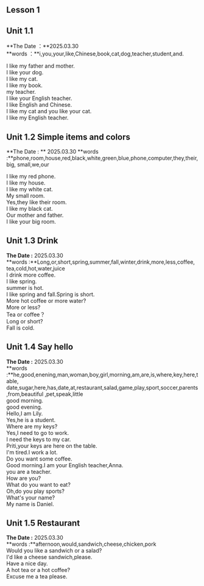 ## Lesson 1

## Unit 1.1
**The Date ：**2025.03.30  
**words ：**i,you,your,like,Chinese,book,cat,dog,teacher,student,and.  

I like my father and mother.  
I like your dog.  
I like my cat.  
I like my book.  
my teacher.  
I like your English teacher.  
I like English and Chinese.  
I like my cat and you like your cat.  
I like my English teacher.  

## Unit 1.2 Simple items and colors
**The Date : ** 2025.03.30
**words :**phone,room,house,red,black,white,green,blue,phone,computer,they,their, big, small,we,our  

I like my red phone.  
I like my house.  
I like my white cat.  
My small room.  
Yes,they like their room.  
I like my black cat.  
Our mother and father.  
I like your big room.  

## Unit 1.3 Drink
**The Date :** 2025.03.30  
**words :**Long,or,short,spring,summer,fall,winter,drink,more,less,coffee, tea,cold,hot,water,juice  
I drink more coffee.  
I like spring.  
summer is hot.  
I like spring and fall.Spring is short.  
More hot coffee or more water?  
More or less?  
Tea or coffee？  
Long or short?  
Fall is cold.  

## Unit 1.4 Say hello
**The Date :** 2025.03.30  
**words :**he,good,enening,man,woman,boy,girl,morning,am,are,is,where,key,here,table, date,sugar,here,has,date,at,restaurant,salad,game,play,sport,soccer,parents,from,beautiful ,pet,speak,little  
good morning.  
good evening.  
Hello,I am Lily.  
Yes,he is a student.  
Where are my keys?  
Yes,I need to go to work.  
I need the keys to my car.  
Priti,your keys are here on the table.  
I'm tired.I work a lot.  
Do you want some coffee.  
Good morning.I am your English teacher,Anna.  
you are a teacher.   
How are you?  
What do you want to eat?  
Oh,do you play sports?  
What's your name?  
My name is Daniel.  

## Unit 1.5 Restaurant
**The Date :** 2025.03.30  
**words :**afternoon,would,sandwich,cheese,chicken,pork  
Would you like a sandwich or a salad?  
I'd like a cheese sandwich,please.  
Have a nice day.  
A hot tea or a hot coffee?  
Excuse me a tea please.  

